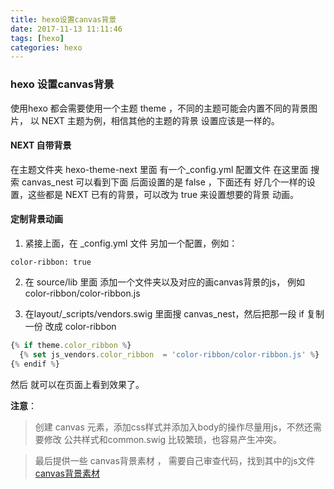```yaml
---
title: hexo设置canvas背景
date: 2017-11-13 11:11:46
tags: [hexo]
categories: hexo
---
```

<!-- deleteAbove -->
### hexo 设置canvas背景

使用hexo 都会需要使用一个主题 theme ，不同的主题可能会内置不同的背景图片，
以 NEXT 主题为例，相信其他的主题的背景 设置应该是一样的。

<!-- more -->

#### NEXT 自带背景

在主题文件夹 hexo-theme-next  里面 有一个_config.yml 配置文件 在这里面 搜索 canvas_nest  可以看到下面 后面设置的是 false ，下面还有 好几个一样的设置，这些都是 NEXT 已有的背景，可以改为 true 来设置想要的背景 动画。


#### 定制背景动画

1. 紧接上面，在 _config.yml 文件 另加一个配置，例如：
```
color-ribbon: true
```
2. 在  source/lib 里面 添加一个文件夹以及对应的画canvas背景的js， 例如 color-ribbon/color-ribbon.js

3. 在layout/_scripts/vendors.swig 里面搜 canvas_nest，然后把那一段 if 复制 一份 改成 color-ribbon

```js
{% if theme.color_ribbon %}
  {% set js_vendors.color_ribbon  = 'color-ribbon/color-ribbon.js' %}
{% endif %}
```
然后 就可以在页面上看到效果了。


**注意**：

> 创建 canvas 元素，添加css样式并添加入body的操作尽量用js，不然还需要修改 公共样式和common.swig 比较繁琐，也容易产生冲突。

> 最后提供一些 canvas背景素材 ， 需要自己审查代码，找到其中的js文件  [canvas背景素材](http://www.jq22.com/)
